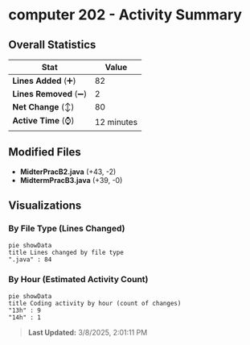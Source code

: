 # computer 202 - Activity Summary 

## Overall Statistics

| Stat                   | Value                                                             |
| ---------------------- | ----------------------------------------------------------------- |
| **Lines Added** (➕)   | 82                                          |
| **Lines Removed** (➖) | 2                                        |
| **Net Change** (↕)    | 80                |
| **Active Time** (⌚)   | 12 minutes |


## Modified Files
- **MidterPracB2.java** (+43, -2)
- **MidtermPracB3.java** (+39, -0)

## Visualizations

### By File Type (Lines Changed)

```mermaid
pie showData
title Lines changed by file type
".java" : 84
```

### By Hour (Estimated Activity Count)

```mermaid
pie showData
title Coding activity by hour (count of changes)
"13h" : 9
"14h" : 1
```


> **Last Updated:** 3/8/2025, 2:01:11 PM